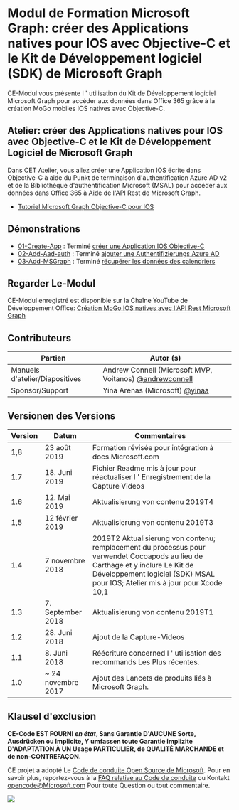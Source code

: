 # <a name="module-de-formation-microsoft-graph-crer-des-applications-natives-pour-ios-avec-objective-c-et-le-kit-de-dveloppement-logiciel-sdk-de-microsoft-graph"></a>Modul de Formation Microsoft Graph: créer des Applications natives pour IOS avec Objective-C et le Kit de Développement logiciel (SDK) de Microsoft Graph

CE-Modul vous présente l ' utilisation du Kit de Développement logiciel Microsoft Graph pour accéder aux données dans Office 365 grâce à la création MoGo mobiles IOS natives avec Objective-C.

## <a name="atelier-crer-des-applications-natives-pour-ios-avec-objective-c-et-le-kit-de-dveloppement-logiciel-de-microsoft-graph"></a>Atelier: créer des Applications natives pour IOS avec Objective-C et le Kit de Développement Logiciel de Microsoft Graph

Dans CET Atelier, vous allez créer une Application IOS écrite dans Objective-C à aide du Punkt de terminaison d'authentification Azure AD v2 et de la Bibliothèque d'authentification Microsoft (MSAL) pour accéder aux données dans Office 365 à Aide de l'API Rest de Microsoft Graph.

- [Tutoriel Microsoft Graph Objective-C pour IOS](https://docs.microsoft.com/graph/tutorials/ios-objectivec)

## <a name="dmonstrations"></a>Démonstrations

- [01-Create-App](demos/01-create-app) : Terminé [créer une Application IOS Objective-C](https://docs.microsoft.com/graph/tutorials/ios-objectivec?tutorial-step=1)
- [02-Add-Aad-auth](demos/02-add-aad-auth) : Terminé [ajouter une Authentifizierungs Azure AD](https://docs.microsoft.com/graph/tutorials/ios-objectivec?tutorial-step=3)
- [03-Add-MSGraph](demos/03-add-msgraph) : Terminé [récupérer les données des calendriers](https://docs.microsoft.com/graph/tutorials/ios-objectivec?tutorial-step=4)

## <a name="regarder-le-module"></a>Regarder Le-Modul

CE-Modul enregistré est disponible sur la Chaîne YouTube de Développement Office: [Création MoGo IOS natives avec l'API Rest Microsoft Graph](https://youtu.be/Gg8Qy1Dqyzw)

## <a name="contributeurs"></a>Contributeurs

| Partien | Autor (s) |
| -------------------- | ------------------------------------------------------------------------------------ |
| Manuels d'atelier/Diapositives | Andrew Connell (Microsoft MVP, Voitanos) [@andrewconnell](//github.com/andrewconnell) |
| Sponsor/Support | Yina Arenas (Microsoft) [@yinaa](//github.com/yinaa) |

## <a name="historique-des-versions"></a>Versionen des Versions

| Version | Datum | Commentaires |
| ------- | ------------------ | ------------------------------------------------------------------------------------------------------------------------------------ |
| 1,8 | 23 août 2019 | Formation révisée pour intégration à docs.Microsoft.com |
| 1.7 | 18. Juni 2019 | Fichier Readme mis à jour pour réactualiser l ' Enregistrement de la Capture Videos |
| 1.6 | 12. Mai 2019 | Aktualisierung von contenu 2019T4 |
| 1,5 | 12 février 2019 | Aktualisierung von contenu 2019T3 |
| 1.4 | 7 novembre 2018 | 2019T2 Aktualisierung von contenu; remplacement du processus pour verwendet Cocoapods au lieu de Carthage et y inclure Le Kit de Développement logiciel (SDK) MSAL pour IOS; Atelier mis à jour pour Xcode 10,1 |
| 1.3 | 7. September 2018 | Aktualisierung von contenu 2019T1 |
| 1.2 | 28. Juni 2018 | Ajout de la Capture-Videos |
| 1.1 | 8. Juni 2018 | Réécriture concerned l ' utilisation des recommands Les Plus récentes. |
| 1.0 | ~ 24 novembre 2017 | Ajout des Lancets de produits liés à Microsoft Graph. |

## <a name="clause-dexclusion"></a>Klausel d'exclusion

**CE-Code EST FOURNI _en état_, Sans Garantie D'AUCUNE Sorte, Ausdrücken ou Implicite, Y umfassen toute Garantie implizite D'ADAPTATION À UN Usage PARTICULIER, de QUALITÉ MARCHANDE et de non-CONTREFAÇON.**

CE projet a adopté Le [Code de conduite Open Source de Microsoft](https://opensource.microsoft.com/codeofconduct/). Pour en savoir plus, reportez-vous à la [FAQ relative au Code de conduite](https://opensource.microsoft.com/codeofconduct/faq/) ou Kontakt [opencode@Microsoft.com](mailto:opencode@microsoft.com) Pour toute Question ou tout commentaire.

<img src="https://telemetry.sharepointpnp.com/msgraph-training-ios-objectivec" />

